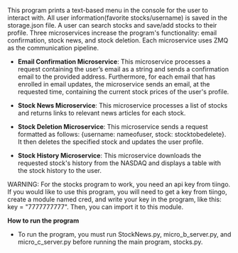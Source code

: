 This program prints a text-based menu in the console for the user to interact with. All user information(favorite stocks/username) is saved in the storage.json file. A user can search stocks and save/add stocks to their profile. Three microservices increase the program's functionality: email confirmation, stock news, and stock deletion. Each microservice uses ZMQ as the communication pipeline.

 - **Email Confirmation Microservice**: This microservice processes a request containing the user’s email as a string and sends a confirmation email to the provided address. Furthermore, for each email that has enrolled in email updates, the microservice sends an email, at the requested time, containing the current stock prices of the user's profile.

 - **Stock News Microservice**: This microservice processes a list of stocks and returns links to relevant news articles for each stock. 

 - **Stock Deletion Microservice**: This microservice sends a request formatted as follows: {username: nameofuser, stock: stocktobedelete}. It then deletes the specified stock and updates the user profile.
 - **Stock History Microservice**:  This microservice downloads the requested stock's history from the NASDAQ and displays a table with the stock history to the user.
 
WARNING: For the stocks program to work, you need an api key from tiingo. If you would like to use this program, you will need to get a key from tiingo, create a module named cred, and write your key in the program, like this: key = "7777777777". Then, you can import it to this module.

**How to run the program**
- To run the program, you must run StockNews.py, micro_b_server.py, and micro_c_server.py before running the main program, stocks.py. 
